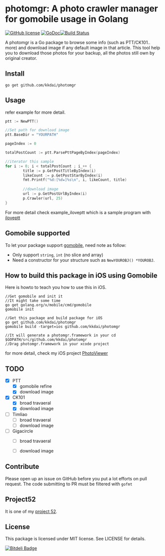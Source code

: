 photomgr: A photo crawler manager for gomobile usage in Golang
======================
[![GitHub license](https://img.shields.io/badge/license-MIT-blue.svg)](https://raw.githubusercontent.com/kkdai/photomgr/master/LICENSE) [![GoDoc](https://godoc.org/github.com/kkdai/photomgr?status.svg)](https://godoc.org/github.com/kkdai/photomgr)[![Build Status](https://travis-ci.org/kkdai/photomgr.svg)](https://travis-ci.org/kkdai/photomgr)


A photomgr is a Go package to browse some info (such as PTT/CK101.. more)  and download image if any default image in that article. This tool help you to download those photos for your backup, all the photos still own by original creator. 


Install
--------------

    go get github.com/kkdai/photomgr

Usage
---------------------

refer example for more detail.

```go
ptt := NewPTT()

//Set path for download image
ptt.BaseDir = "YOURPATH"

pageIndex := 0

totalPostCount := ptt.ParsePttPageByIndex(pageIndex)

//iterator this sample
for i := 0; i < totalPostCount ; i_++ {
		title := p.GetPostTitleByIndex(i)
		likeCount := p.GetPostStarByIndex(i)
		fmt.Printf("%d:[%d★]%s\n", i, likeCount, title)
		
		//download image 
		url := p.GetPostUrlByIndex(i)
		p.Crawler(url, 25)
}


```

For more detail check example_iloveptt which is a sample program with [iloveptt](http://github.com/kkdai/ilovept)

Gomobile supported
--------------

To let your package support [gomobile](https://godoc.org/golang.org/x/mobile/cmd/gomobile), need note as follow:

- Only support `string`, `int`  (no slice and array)
- Need a constructor for your structure such as `NewYOUROBJ() *YOUROBJ`.
 
 
How to build this package in iOS using Gomobile
---------------

Here is howto to teach you how to use this in iOS.

```
//Get gomobile and init it
//It might take some time
go get golang.org/x/mobile/cmd/gomobile
gomobile init

//Get this package and build package for iOS
go get github.com/kkdai/photomgr
gomobile build -target=ios github.com/kkdai/photomgr

//It will generate a photomgr.framework in your cd $GOPATH/src/github.com/kkdai/photomgr
//Drag photomgr.framework in your xcode project
```
     
for more detail, check my iOS project [PhotoViewer](https://github.com/kkdai/PhotoViewer)     


TODO
---------------

- [x] PTT
  - [x] gomobile refine
  - [x] download image
- [x] CK101
  - [x] broad travaeral
  - [x] download image
- [ ] Timliao
  - [ ] broad travaeral
  - [ ] download image
- [ ] Gigacircle
  - [ ] broad travaeral
  - [ ] download image



Contribute
---------------

Please open up an issue on GitHub before you put a lot efforts on pull request.
The code submitting to PR must be filtered with `gofmt`


Project52
---------------

It is one of my [project 52](https://github.com/kkdai/project52).


License
---------------

This package is licensed under MIT license. See LICENSE for details.


[![Bitdeli Badge](https://d2weczhvl823v0.cloudfront.net/kkdai/photomgr/trend.png)](https://bitdeli.com/free "Bitdeli Badge")

